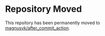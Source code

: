 Repository Moved
===================

This repsitory has been permanently moved to [magnusvk/after_commit_action](https://github.com/magnusvk/after_commit_action).
